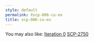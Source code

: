 ```yaml
---
style: default
permalink: Xscp-006-cu-ex
title: scp-006-cu-ex
---
```

You may also like:
[Iteration 0](http://scp-wiki.net/iteration-0)
[SCP-2750](http://scp-wiki.net/scp-2750)